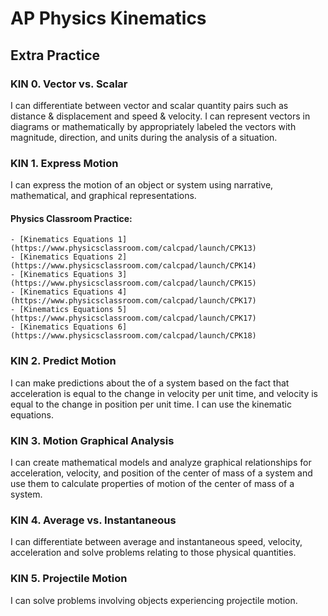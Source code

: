 # AP Physics Kinematics

## Extra Practice 

### KIN 0. Vector vs. Scalar 
I can differentiate between vector and scalar quantity pairs such as distance & displacement and speed & velocity. I can represent vectors in diagrams or mathematically by appropriately labeled the vectors with magnitude, direction, and units during the analysis of a situation.

### KIN 1. Express Motion 
I can express the motion of an object or system using narrative, mathematical, and graphical representations.
#### Physics Classroom Practice:
    - [Kinematics Equations 1](https://www.physicsclassroom.com/calcpad/launch/CPK13)
    - [Kinematics Equations 2](https://www.physicsclassroom.com/calcpad/launch/CPK14)
    - [Kinematics Equations 3](https://www.physicsclassroom.com/calcpad/launch/CPK15)
    - [Kinematics Equations 4](https://www.physicsclassroom.com/calcpad/launch/CPK17)
    - [Kinematics Equations 5](https://www.physicsclassroom.com/calcpad/launch/CPK17)
    - [Kinematics Equations 6](https://www.physicsclassroom.com/calcpad/launch/CPK18)


### KIN 2. Predict Motion 
I can make predictions about the of a system based on the fact that acceleration is equal to the change in velocity per unit time, and velocity is equal to the change in position per unit time. I can use the kinematic equations.

### KIN 3. Motion Graphical Analysis
I can create mathematical models and analyze graphical relationships for acceleration, velocity, and position of the center of mass of a system and use them to calculate properties of motion of the center of mass of a system.

### KIN 4. Average vs. Instantaneous 
I can differentiate between average and instantaneous speed, velocity, acceleration and solve problems relating to those physical quantities.

### KIN 5. Projectile Motion 
I can solve problems involving objects experiencing projectile motion.